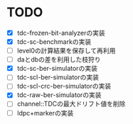 # TODO
- [x] tdc-frozen-bit-analyzerの実装
- [x] tdc-sc-benchmarkの実装
- [ ] level0の計算結果を保存して再利用
- [ ] daとdbの差を利用した枝狩り
- [x] tdc-sc-ber-simulatorの実装
- [ ] tdc-scl-ber-simulatorの実装
- [ ] tdc-scl-crc-ber-simulatorの実装
- [x] tdc-raw-ber-simulatorの実装
- [ ] channel::TDCの最大ドリフト値を削除
- [ ] ldpc+markerの実装
